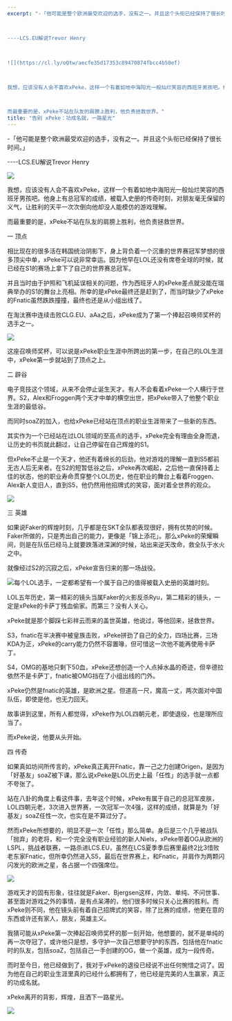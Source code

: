 ```yaml
---
excerpt: "-「他可能是整个欧洲最受欢迎的选手，没有之一。并且这个头衔已经保持了很长时间。」



----LCS.EU解说Trevor Henry



![](https://cl.ly/oQtw/aecfe35d17353c89470874fbcc4b50ef)



我想，应该没有人会不喜欢xPeke，这样一个有着如地中海阳光一般灿烂笑容的西班牙男孩吧。他身上有总冠军的成绩，被载入史册的传奇时刻，对朋友毫无保留的义气，让胜利的天平一次次倒向他却没人能模仿的游戏理解。



而最重要的是，xPeke不站在队友的肩膀上胜利，他负责拯救世界。"
title: "告别 xPeke：功成名就，一路星光"
---
```


-「他可能是整个欧洲最受欢迎的选手，没有之一。并且这个头衔已经保持了很长时间。」

----LCS.EU解说Trevor Henry

![](https://cl.ly/oQtw/aecfe35d17353c89470874fbcc4b50ef)

我想，应该没有人会不喜欢xPeke，这样一个有着如地中海阳光一般灿烂笑容的西班牙男孩吧。他身上有总冠军的成绩，被载入史册的传奇时刻，对朋友毫无保留的义气，让胜利的天平一次次倒向他却没人能模仿的游戏理解。

而最重要的是，xPeke不站在队友的肩膀上胜利，他负责拯救世界。

一 顶点

相比现在的很多活在韩国统治阴影下，身上背负着一个沉重的世界赛冠军梦想的很多顶尖中单，xPeke可以说非常幸运。因为他早在LOL还没有席卷全球的时候，就已经在S1的赛场上拿下了自己的世界赛总冠军。

并且当时由于护照和飞机延误相关的问题，作为西班牙人的xPeke差点就没能在瑞典举办的S1的舞台上亮相。所幸的是xPeke最终还是赶到了，而当时缺少了xPeke的Fnatic虽然跌跌撞撞，最终也还是从小组出线了。

在淘汰赛中连续击败CLG.EU、aAa之后，xPeke成为了第一个捧起召唤师奖杯的选手之一。

![](https://cl.ly/oQuS/30bfd7fdf2e68ae124109bcd5baf5d9e)

这座召唤师奖杯，可以说是xPeke职业生涯中所跨出的第一步，在自己的LOL生涯中，xPeke第一步就站到了顶点之上。

二 辟谷

电子竞技这个领域，从来不会停止诞生天才。有人不会看着xPeke一个人横行于世界。S2，Alex和Froggen两个天才中单的横空出世，把xPeke带入了他整个职业生涯的最低谷。

而同时soaZ的加入，也给xPeke已经站在顶点的职业生涯带来了一些新的东西。

其实作为一个已经站在过LOL领域的至高点的选手，xPeke完全有理由全身而退，让历史的书页就此翻过，让自己停留在自己辉煌的S1。

但xPeke不止是一个天才，他还有着绵长的后劲，他对游戏的理解一直到S5都前无古人后无来者。在S2的短暂低谷之后，xPeke再次崛起，之后他一直保持着上佳的状态，他的职业寿命贯穿整个LOL历史，他在职业的舞台上看着Froggen、Alex新人变旧人，直到S5，他仍然用他招牌式的笑容，面对着全世界的观众。

![](https://cl.ly/oQrV/9f15d692e84477e1de45270559fd6ec3)

三 英雄

如果说Faker的辉煌时刻，几乎都是在SKT全队都表现很好，拥有优势的时候。Faker所做的，只是秀出自己的能力，更像是「锦上添花」。那么xPeke的荣耀瞬间，则是在队伍已经马上就要跌落进深渊的时候，站出来逆天改命，救全队于水火之中。

就像经过S2的沉寂之后，xPeke宣告归来的那一场战役。

![](https://cl.ly/oPVZ/47af4538ca545a7b332b8d3c2fd91a9b)每个LOL选手，一定都希望有一个属于自己的值得被载入史册的英雄时刻。

LOL五年历史，第一精彩的镜头当属Faker的火影反杀Ryu，第二精彩的镜头，一定是xPeke的卡萨丁残血偷家。而第三？没有人关心。

xPeke就是那个脚踩七彩祥云而来的盖世英雄，他说过，等他回来，拯救世界。

S3，fnatic在半决赛中被皇族击败，xPeke拼劲了自己的全力，四场比赛，三场KDA为正，xPeke的carry能力仍然不容置喙，但可惜这一次他不能再使用卡萨丁。

S4，OMG的基地只剩下50血，xPeke还想创造一个人点掉水晶的奇迹，但辛德拉依然不是卡萨丁，fnatic被OMG挡在了小组出线的门外。

xPeke仍然是fnatic的英雄，是欧洲之星。但道高一尺，魔高一丈，两次面对中国队伍，即使是他，也无力回天。

故事讲到这里，所有人都觉得，xPeke作为LOL四朝元老，即使退役，也是理所应当了。

而xPeke说，他要从头开始。

四 传奇

如果真如坊间所传言的，xPeke真正离开Fnatic，靠一己之力创建Origen，是因为「好基友」soaZ被下课，那么说xPeke是LOL历史上最「任性」的选手就一点都不夸张了。

站在八卦的角度上看这件事，去年这个时候，xPeke有属于自己的总冠军皮肤，LOL四朝元老，3次进入世界赛，一次冠军一次4强，这样的成绩，就算是为「好基友」soaZ任性一次，也实在是不算过分了。

然而xPeke所想要的，明显不是一次「任性」那么简单。身后是三个几乎被战队「抛弃」的老将，和一个完全没有职业经验的新人Niels，xPeke带着OG从欧洲的LSPL，挑战者联赛，一路杀进LCS.EU，虽然在LCS夏季季后赛里最终2比3惜败老东家Fnatic，但所幸仍然进入S5，最后在世界赛上，和Fnatic，并肩作为两颗闪闪发光的欧洲之星，各占据一个四强席位。

![](https://cl.ly/oQlY/5f52e78d155777ab79952380c22fa5cb)

游戏天才的固有形象，往往就是Faker、Bjergsen这样，内敛、单纯、不问世事、甚至面对游戏之外的事情，是有点呆滞的，他们很多时候只关心比赛的胜利。而xPeke则不同，他在镜头前有着自己招牌式的笑容，除了比赛的成绩，他更在意的东西或许还有家人，朋友，英雄主义。

我猜可能从xPeke第一次捧起召唤师奖杯的那一刻开始，他想要的，就不是单纯的再一次夺冠了，或许他只是想，多守护一次自己想要守护的东西，包括他在fnatic时的队友，包括soaZ，包括自己一手创建的OG，做一个英雄，成为一段传奇。

而时至今日，他已经做到了，我对于xPeke的退役已经说不出任何惋惜之词了。因为他在自己的职业生涯里真的已经什么都拥有了，他已经是完美的人生赢家，真正的功成名就。

xPeke离开的背影，辉煌，且洒下一路星光。

![](https://cl.ly/oR1v/e6aefcaee8ae2d8ae0598fb1bfbffb21)